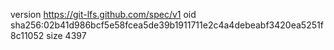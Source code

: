 version https://git-lfs.github.com/spec/v1
oid sha256:02b41d986bcf5e58fcea5de39b1911711e2c4a4debeabf3420ea5251f8c11052
size 4397
